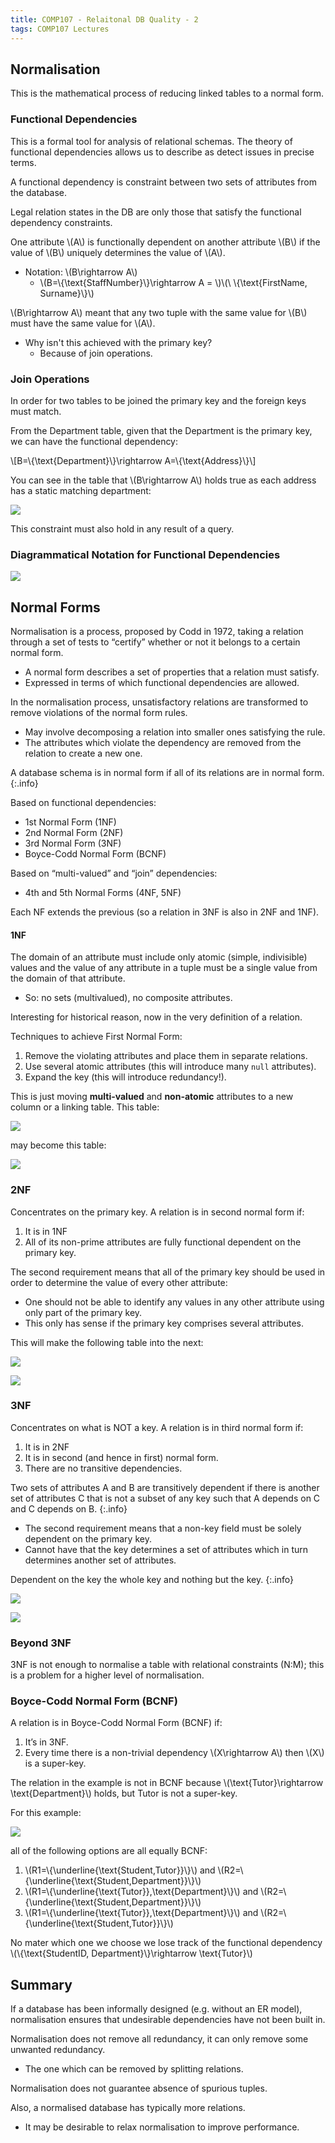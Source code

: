 ```yaml
---
title: COMP107 - Relaitonal DB Quality - 2
tags: COMP107 Lectures
---
```

## Normalisation
This is the mathematical process of reducing linked tables to a normal form.
### Functional Dependencies
This is a formal tool for analysis of relational schemas. The theory of functional dependencies allows us to describe as detect issues in precise terms.

A functional dependency is constraint between two sets of attributes from the database.

Legal relation states in the DB are only those that satisfy the functional dependency constraints.

One attribute &#92;(A&#92;) is functionally dependent on another attribute &#92;(B&#92;) if the value of &#92;(B&#92;) uniquely determines the value of &#92;(A&#92;).

* Notation: &#92;(B\rightarrow A&#92;)
	* &#92;(B=&#92;{\text{StaffNumber}&#92;}\rightarrow  A = &#92;)&#92;(\ &#92;{\text{FirstName, Surname}&#92;}&#92;)

&#92;(B\rightarrow A&#92;) meant that any two tuple with the same value for &#92;(B&#92;) must have the same value for &#92;(A&#92;).

* Why isn't this achieved with the primary key?
	* Because of join operations.
	
### Join Operations
In order for two tables to be joined the primary key and the foreign keys must match.

From the Department table, given that the Department is the primary key, we can have the functional dependency:

&#92;[B=&#92;{\text{Department}&#92;}\rightarrow A=&#92;{\text{Address}&#92;}&#92;]

You can see in the table that &#92;(B\rightarrow A&#92;) holds true as each address has a static matching department:

![]({{site.baseurl}}/assets/comp107/lectures/2020-12-09-2-1.png)

This constraint must also hold in any result of a query.

### Diagrammatical Notation for Functional Dependencies

![]({{site.baseurl}}/assets/comp107/lectures/2020-12-09-2-2.png)

## Normal Forms
Normalisation is a process, proposed by Codd in 1972, taking a relation through a set of tests to “certify” whether or not it belongs to a certain normal form.

* A normal form describes a set of properties that a relation must satisfy.
* Expressed in terms of which functional dependencies are allowed.

In the normalisation process, unsatisfactory relations are transformed to remove violations of the normal form rules.

* May involve decomposing a relation into smaller ones satisfying the rule.
* The attributes which violate the dependency are removed from the relation to create a new one.

A database schema is in normal form if all of its relations are in normal form.
{:.info}

Based on functional dependencies:

* 1st Normal Form (1NF)
* 2nd Normal Form (2NF)
* 3rd Normal Form (3NF)
* Boyce-Codd Normal Form (BCNF)

Based on “multi-valued” and “join” dependencies:

* 4th and 5th Normal Forms (4NF, 5NF)

Each NF extends the previous (so a relation in 3NF is also in 2NF and 1NF).

#### 1NF
The domain of an attribute must include only atomic (simple, indivisible) values and the value of any attribute in a tuple must be a single value from the domain of that attribute.

* So: no sets (multivalued), no composite attributes.

Interesting for historical reason, now in the very definition of a relation.

Techniques to achieve First Normal Form:

1. Remove the violating attributes and place them in separate relations.
1. Use several atomic attributes (this will introduce many `null` attributes).
1. Expand the key (this will introduce redundancy!).

This is just moving **multi-valued** and **non-atomic** attributes to a new column or a linking table. This table:

![]({{site.baseurl}}/assets/comp107/lectures/2020-12-09-2-3.png)

may become this table:

![]({{site.baseurl}}/assets/comp107/lectures/2020-12-09-2-4.png)

### 2NF
Concentrates on the primary key. A relation is in second normal form if:

1. It is in 1NF
1. All of its non-prime attributes are fully functional dependent on the primary key.

The second requirement means that all of the primary key should be used in order to determine the value of every other attribute:

* One should not be able to identify any values in any other attribute using only part of the primary key.
* This only has sense if the primary key comprises several attributes.

This will make the following table into the next:

![]({{site.baseurl}}/assets/comp107/lectures/2020-12-09-2-5.png)

![]({{site.baseurl}}/assets/comp107/lectures/2020-12-09-2-6.png)

### 3NF
Concentrates on what is NOT a key. A relation is in third normal form if:

1. It is in 2NF
1. It is in second (and hence in first) normal form.
1. There are no transitive dependencies.

Two sets of attributes A and B are transitively dependent if there is another set of attributes C that is not a subset of any key such that A depends on C and C depends on B.
{:.info}

* The second requirement means that a non-key field must be solely dependent on the primary key.
* Cannot have that the key determines a set of attributes which in turn determines another set of attributes.

Dependent on the key the whole key and nothing but the key.
{:.info}

![]({{site.baseurl}}/assets/comp107/lectures/2020-12-09-2-7.png)

![]({{site.baseurl}}/assets/comp107/lectures/2020-12-09-2-8.png)

### Beyond 3NF
3NF is not enough to normalise a table with relational constraints (N:M); this is a problem for a higher level of normalisation.

### Boyce-Codd Normal Form (BCNF)
A relation is in Boyce-Codd Normal Form (BCNF) if:

1. It’s in 3NF.
1. Every time there is a non-trivial dependency &#92;(X\rightarrow A&#92;) then &#92;(X&#92;) is a super-key.

The relation in the example is not in BCNF because &#92;(\text{Tutor}\rightarrow \text{Department}&#92;) holds, but Tutor is not a super-key.

For this example:

![]({{site.baseurl}}/assets/comp107/lectures/2020-12-09-2-9.png)

all of the following options are all equally BCNF:

1. &#92;(R1=&#92;{\underline{\text{Student,Tutor}}&#92;}&#92;) and &#92;(R2=&#92;{\underline{\text{Student,Department}}&#92;}&#92;)
1. &#92;(R1=&#92;{\underline{\text{Tutor}},\text{Department}&#92;}&#92;) and &#92;(R2=&#92;{\underline{\text{Student,Department}}&#92;}&#92;)
1. &#92;(R1=&#92;{\underline{\text{Tutor}},\text{Department}&#92;}&#92;) and &#92;(R2=&#92;{\underline{\text{Student,Tutor}}&#92;}&#92;)

No mater which one we choose we lose track of the functional dependency &#92;(&#92;{\text{StudentID, Department}&#92;}\rightarrow \text{Tutor}&#92;)

## Summary
If a database has been informally designed (e.g. without an ER model), normalisation ensures that undesirable dependencies have not been built in.

Normalisation does not remove all redundancy, it can only remove some unwanted redundancy.

* The one which can be removed by splitting relations.

Normalisation does not guarantee absence of spurious tuples.

Also, a normalised database has typically more relations.

* It may be desirable to relax normalisation to improve performance.
